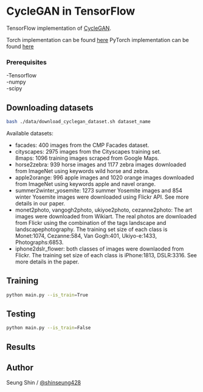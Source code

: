 # CycleGAN in TensorFlow

TensorFlow implementation of [CycleGAN](https://arxiv.org/pdf/1703.10593.pdf).

Torch implementation can be found [here](https://github.com/junyanz/CycleGAN)
PyTorch implementation can be found [here](https://github.com/junyanz/pytorch-CycleGAN-and-pix2pix)

### Prerequisites  
-Tensorflow  
-numpy  
-scipy  

## Downloading datasets  
```bash
bash ./data/download_cyclegan_dataset.sh dataset_name  
```
Available datasets:  
* facades: 400 images from the CMP Facades dataset.
* cityscapes: 2975 images from the Cityscapes training set.  
8maps: 1096 training images scraped from Google Maps.  
* horse2zebra: 939 horse images and 1177 zebra images downloaded from ImageNet using keywords wild horse and zebra.  
* apple2orange: 996 apple images and 1020 orange images downloaded from ImageNet using keywords apple and navel orange.  
* summer2winter_yosemite: 1273 summer Yosemite images and 854 winter Yosemite images were downloaded using Flickr API. See more details in our paper.  
* monet2photo, vangogh2photo, ukiyoe2photo, cezanne2photo: The art images were downloaded from Wikiart. The real photos are downloaded from Flickr using the combination of the tags landscape and landscapephotography. The training set size of each class is Monet:1074, Cezanne:584, Van Gogh:401, Ukiyo-e:1433, Photographs:6853.  
* iphone2dslr_flower: both classes of images were downlaoded from Flickr. The training set size of each class is iPhone:1813, DSLR:3316. See more details in the paper.  

## Training
```bash
python main.py --is_train=True  
```
## Testing
```bash
python main.py --is_train=False
```
## Results


## Author

Seung Shin / [@shinseung428](http://shinseung428.github.io)